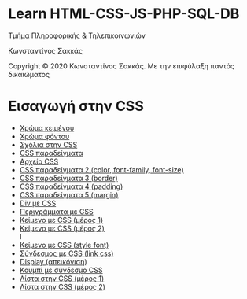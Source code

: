 <html>
<body>
<h1> Learn HTML-CSS-JS-PHP-SQL-DB</h1>
<p> Τμήμα Πληροφορικής & Τηλεπικοινωνιών </p>
<p> Κωνσταντίνος Σακκάς</p>
  <p>Copyright © 2020 Κωνσταντίνος Σακκάς. Με την επιφύλαξη παντός δικαιώματος</p>
  <h1></h1>

<h1>Εισαγωγή στην CSS</h1>
<ul>

<li><a href="./Code greek/style_color.html" target="_blank">Χρώμα κειμένου </a></li>
<li><a href="./Code greek/background_color.html" target="_blank">Χρώμα φόντου </a></li>
<li><a href="./Code greek/comment_in_css.html" target="_blank">Σχόλια στην CSS </a></li>
<li><a href="./Code greek/css.html" target="_blank">CSS παραδείγματα </a></li>
<li><a href="./Code greek/styles.css" target="_blank">Αρχείο CSS </a></li>
<li><a href="./Code greek/css2.html" target="_blank">CSS παραδείγματα 2 (color, font-family, font-size)</a></li>
<li><a href="./Code greek/css3.html" target="_blank">CSS παραδείγματα 3 (border)</a></li>
<li><a href="./Code greek/css4.html" target="_blank">CSS παραδείγματα 4 (padding) </a></li>
<li><a href="./Code greek/css5.html" target="_blank">CSS παραδείγματα 5 (margin) </a></li>
<li><a href="./Code greek/div_css.html" target="_blank">Div με CSS </a></li>
<li><a href="./Code greek/outline_css.html" target="_blank">Περιγράμματα με CSS </a></li>
<li><a href="./Code greek/text_css.html" target="_blank">Κείμενο με CSS (μέρος 1)</a></li>
<li><a href="./Code greek/text2_css.html" target="_blank">Κείμενο με CSS (μέρος 2)</a></li>
l<li><a href="./Code greek/style_font.html" target="_blank">Κείμενο με CSS (style font)</a></li>
<li><a href="./Code greek/link_css.html" target="_blank">Σύνδεσμος με CSS (link css)</a></li>
<li><a href="./Code greek/display_css.html" target="_blank">Display (απεικόνιση)</a></li>
<li><a href="./Code greek/button_link_css.html" target="_blank">Κουμπί με σύνδεσμο CSS</a></li>
<li><a href="./Code greek/list_css.html" target="_blank">Λίστα στην CSS (μέρος 1)</a></li>
<li><a href="./Code greek/list2_css.html" target="_blank">Λίστα στην CSS (μέρος 2)</a></li>


</ul>
</body>
</html>

